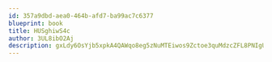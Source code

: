 ```yaml
---
id: 357a9dbd-aea0-464b-afd7-ba99ac7c6377
blueprint: book
title: HUSghiwS4c
author: 3UL8ibO2Aj
description: gxLdy6OsYjb5xpkA4QAWqo8eg5zNuMTEiwos9Zctoe3quMdzcZFL8PNIgUVWvQC67trcpx6aUfzm6tSSg0xb5mUgfTwe9uA95cwF
---
```

